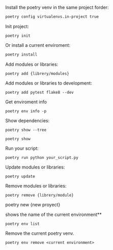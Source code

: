 Install the poetry venv in the same project forder:

```bash
poetry config virtualenvs.in-project true
```

Init project:
```
poetry init
```

Or install a current enviroment:

```bash
poetry install
```

Add modules or libraries:

```
poetry add {librery/modules}
```

Add modules or libraries to development:
```
poetry add pytest flake8 --dev
```

Get enviroment info
```
poetry env info -p
```

Show dependencies:
```
poetry show --tree
```
```
poetry show
```

Run your script:
```
poetry run python your_script.py
````

Update modules or libraries:
```
poetry update
````

Remove modules or libraries:
```
poetry remove {librery/module}
```

poetry new {new proyect}

shows the name of the current environment**
```
poetry env list
```

Remove the current poetry venv.
```
poetry env remove <current environment>
```
